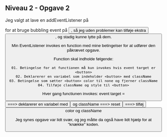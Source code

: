 ## Niveau 2 - Opgave 2

Jeg valgt at lave en addEventListener på <div> for at bruge bubbling event på <button>, så jeg uden problemer
kan tilføje ekstra <button>, og stadig kunne lytte på dem.

Min EventListener invokes en function med mine betingelser for at udfører den påkrævet opgave.

Function skal indholde følgende:

    01. Betingelse for at functionen må kun invokes hvis event target er <button>
    02. Deklarerer en variabel som indeholder <button> med className
    03. Betingelse som sætter <button> color til none og fjerner className
    04. Tilføje className og style til <button>

Hver gang functiunen invokes:
    event target = <button> ===> deklarerer en variabel med <button> og className ===>
    reset <button> ===> tilføj <button> color og className

Jeg synes opgave var lidt svær, og jeg måtte da også have lidt hjælp for at "knække" koden.